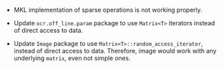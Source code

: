 - MKL implementation of sparse operations is not working properly.

- Update `ocr.off_line.param` package to use `Matrix<T>` iterators instead of
  direct access to data.

- Update `Image` package to use `Matrix<T>::random_access_iterator`, instead of
  direct access to data. Therefore, image would work with any underlying
  `matrix`, even not simple ones.
